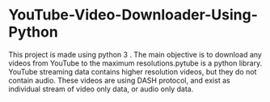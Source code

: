 # YouTube-Video-Downloader-Using-Python
This project is made using python 3 . The main objective is to download any videos from YouTube to the  maximum resolutions.pytube is a python library. YouTube streaming data contains higher resolution videos, but they do not contain audio. These videos are using DASH protocol, and exist as individual stream of video only data, or audio only data.
